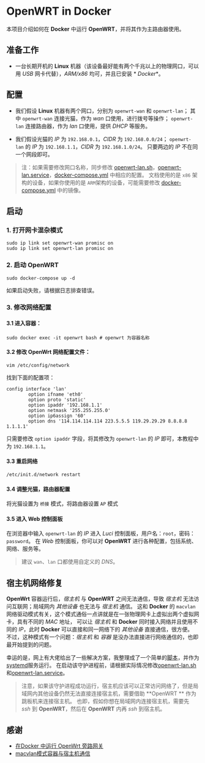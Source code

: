 # OpenWRT in Docker

本项目介绍如何在 **Docker** 中运行 **OpenWRT**，并将其作为主路由器使用。

## 准备工作

- 一台长期开机的 **Linux** 机器（该设备最好能有两个千兆以上的物理网口，可以用 *USB* 网卡代替），*ARM/x86* 均可，并且已安装 *
  *Docker**。

## 配置

- 我们假设 **Linux** 机器有两个网口，分别为 `openwrt-wan` 和 `openwrt-lan`；
  其中 `openwrt-wan` 连接光猫，作为 *wan* 口使用，进行拨号等操作；
  `openwrt-lan` 连接路由器，作为 *lan* 口使用，提供 *DHCP* 等服务。

- 我们假设光猫的 *IP* 为 `192.168.0.1`，*CIDR* 为 `192.168.0.0/24`；
  `openwrt-lan` 的 *IP* 为 `192.168.1.1`，*CIDR* 为 `192.168.1.0/24`。
  只要两边的 *IP* 不在同一个网段即可。

> 注：如果需要修改网口名称，同步修改 [openwrt-lan.sh](bin/openwrt-lan.sh)，[openwrt-lan.service](conf/openwrt-lan.service)，[docker-compose.yml](docker-compose.yml) 中相应的配置。
> 文档使用的是 `x86` 架构的设备，如果你使用的是 `ARM`架构的设备，可能需要修改 [docker-compose.yml](docker-compose.yml) 中的镜像。

## 启动

### 1. 打开网卡混杂模式

```shell
sudo ip link set openwrt-wan promisc on
sudo ip link set openwrt-lan promisc on
```

### 2. 启动 OpenWRT

```shell
sudo docker-compose up -d
```

如果启动失败，请根据日志排查错误。

### 3. 修改网络配置

#### 3.1 进入容器：

```shell
sudo docker exec -it openwrt bash # openwrt 为容器名称
```

#### 3.2 修改 OpenWrt 网络配置文件：

```shell
vim /etc/config/network
```

找到下面的配置项：

```
config interface 'lan'
        option ifname 'eth0'
        option proto 'static'
        option ipaddr '192.168.1.1'
        option netmask '255.255.255.0'
        option ip6assign '60'
        option dns '114.114.114.114 223.5.5.5 119.29.29.29 8.8.8.8 1.1.1.1'
```

只需要修改 `option ipaddr` 字段，将其修改为 `openwrt-lan` 的 *IP* 即可，本教程中为 `192.168.1.1`。

#### 3.3 重启网络

```shell
/etc/init.d/network restart
```

#### 3.4 调整光猫，路由器配置

将光猫设置为 `桥接` 模式，将路由器设置 `AP` 模式

#### 3.5 进入 Web 控制面板

在浏览器中输入 `openwrt-lan` 的 *IP* 进入 *Luci* 控制面板，用户名：`root`，密码：`password`。
在 *Web* 控制面板，你可以对 **OpenWRT** 进行各种配置，包括系统、网络、服务等。

> 建议 `wan`、`lan` 口都使用自定义的 *DNS*。

## 宿主机网络修复

**OpenWrt** 容器运行后，*宿主机* 与 **OpenWRT** 之间无法通信，导致 *宿主机* 无法访问互联网；局域网内 *其他设备* 也无法与 *宿主机* 通信。
这和 **Docker** 的 `macvlan` 网络驱动模式有关，这个模式通俗一点讲就是在一张物理网卡上虚拟出两个虚拟网卡，具有不同的 *MAC* 地址，
可以让 *宿主机* 和 **Docker** 同时接入网络并且使用不同的 *IP*，此时 **Docker** 可以直接和同一网络下的 *其他设备* 直接通信，很方便。
不过，这种模式有一个问题：*宿主机* 和 *容器* 是没办法直接进行网络通信的，也即最开始提到的问题。

幸运的是，网上有大佬给出了一些解决方案，我整理成了一个简单的[脚本](bin/openwrt-lan.sh)，并作为[systemd](https://systemd.io)服务运行。
在启动该守护进程前，请根据实际情况修改[openwrt-lan.sh](bin/openwrt-lan.sh)
和[openwrt-lan.service](conf/openwrt-lan.service)。

> 注意，如果该守护进程成功运行，宿主机应该可以正常访问网络了，但是局域网内其他设备仍然无法直接连接宿主机，需要借助 **OpenWRT
** 作为跳板机来连接宿主机。
> 也即，假如你想在局域网内连接宿主机，需要先 *ssh* 到 **OpenWRT**，然后在 **OpenWRT** 内再 *ssh* 到宿主机。

## 感谢

- [在Docker 中运行 OpenWrt 旁路网关](https://mlapp.cn/376.html)
- [macvlan模式容器与宿主机通信](https://aoyouer.com/posts/macvlan-host/)

